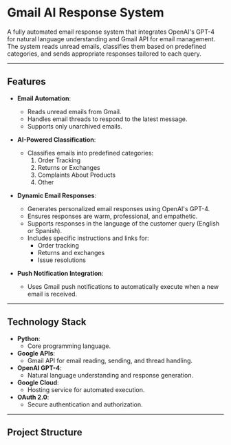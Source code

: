 # Gmail AI Response System

A fully automated email response system that integrates OpenAI's GPT-4 for natural language understanding and Gmail API for email management. The system reads unread emails, classifies them based on predefined categories, and sends appropriate responses tailored to each query.

---

## Features

- **Email Automation**:

  - Reads unread emails from Gmail.
  - Handles email threads to respond to the latest message.
  - Supports only unarchived emails.

- **AI-Powered Classification**:

  - Classifies emails into predefined categories:
    1. Order Tracking
    2. Returns or Exchanges
    3. Complaints About Products
    4. Other

- **Dynamic Email Responses**:

  - Generates personalized email responses using OpenAI's GPT-4.
  - Ensures responses are warm, professional, and empathetic.
  - Supports responses in the language of the customer query (English or Spanish).
  - Includes specific instructions and links for:
    - Order tracking
    - Returns and exchanges
    - Issue resolutions

- **Push Notification Integration**:
  - Uses Gmail push notifications to automatically execute when a new email is received.

---

## Technology Stack

- **Python**:
  - Core programming language.
- **Google APIs**:
  - Gmail API for email reading, sending, and thread handling.
- **OpenAI GPT-4**:
  - Natural language understanding and response generation.
- **Google Cloud**:
  - Hosting service for automated execution.
- **OAuth 2.0**:
  - Secure authentication and authorization.

---

## Project Structure
